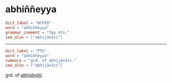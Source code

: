 # abhiññeyya

``` toml
dict_label = "NCPED"
word = "abhiññeyya"
grammar_comment = "fpp mfn."
see_also = ["abhijānāti"]
```

--------------------

``` toml
dict_label = "PTS"
word = "abhiññeyya"
summary = "grd. of abhijānāti."
see_also = ["abhijānāti"]
```

grd. of *[abhijānāti](abhijānāti.md)*.


